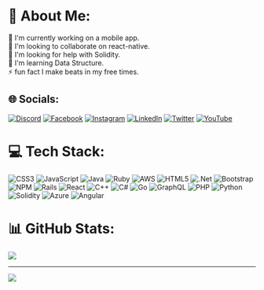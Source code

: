 # 💫 About Me:
🦾 I'm currently working on a mobile app.<br>👯 I'm looking to collaborate on react-native.<br>🤝 I'm looking for help with Solidity.<br>🌱 I'm learning Data Structure.<br>⚡️ fun fact I make beats in my free times.


## 🌐 Socials:
[![Discord](https://img.shields.io/badge/Discord-%237289DA.svg?logo=discord&logoColor=white)](https://discord.gg/https://discord.gg/G2R2d6q2Gm) [![Facebook](https://img.shields.io/badge/Facebook-%231877F2.svg?logo=Facebook&logoColor=white)](https://facebook.com/gloryjacques) [![Instagram](https://img.shields.io/badge/Instagram-%23E4405F.svg?logo=Instagram&logoColor=white)](https://instagram.com/jacques1000000office) [![LinkedIn](https://img.shields.io/badge/LinkedIn-%230077B5.svg?logo=linkedin&logoColor=white)](https://linkedin.com/in/glory-jacques-8392911aa/) [![Twitter](https://img.shields.io/badge/Twitter-%231DA1F2.svg?logo=Twitter&logoColor=white)](https://twitter.com/puffX2passs) [![YouTube](https://img.shields.io/badge/YouTube-%23FF0000.svg?logo=YouTube&logoColor=white)](https://youtube.com/channel/UC7uf7X-66H45005g-gUut-w) 

# 💻 Tech Stack:
![CSS3](https://img.shields.io/badge/css3-%231572B6.svg?style=for-the-badge&logo=css3&logoColor=white) ![JavaScript](https://img.shields.io/badge/javascript-%23323330.svg?style=for-the-badge&logo=javascript&logoColor=%23F7DF1E) ![Java](https://img.shields.io/badge/java-%23ED8B00.svg?style=for-the-badge&logo=java&logoColor=white) ![Ruby](https://img.shields.io/badge/ruby-%23CC342D.svg?style=for-the-badge&logo=ruby&logoColor=white) ![AWS](https://img.shields.io/badge/AWS-%23FF9900.svg?style=for-the-badge&logo=amazon-aws&logoColor=white) ![HTML5](https://img.shields.io/badge/html5-%23E34F26.svg?style=for-the-badge&logo=html5&logoColor=white) ![.Net](https://img.shields.io/badge/.NET-5C2D91?style=for-the-badge&logo=.net&logoColor=white) ![Bootstrap](https://img.shields.io/badge/bootstrap-%23563D7C.svg?style=for-the-badge&logo=bootstrap&logoColor=white) ![NPM](https://img.shields.io/badge/NPM-%23000000.svg?style=for-the-badge&logo=npm&logoColor=white) ![Rails](https://img.shields.io/badge/rails-%23CC0000.svg?style=for-the-badge&logo=ruby-on-rails&logoColor=white) ![React](https://img.shields.io/badge/react-%2320232a.svg?style=for-the-badge&logo=react&logoColor=%2361DAFB) ![C++](https://img.shields.io/badge/c++-%2300599C.svg?style=for-the-badge&logo=c%2B%2B&logoColor=white) ![C#](https://img.shields.io/badge/c%23-%23239120.svg?style=for-the-badge&logo=c-sharp&logoColor=white) ![Go](https://img.shields.io/badge/go-%2300ADD8.svg?style=for-the-badge&logo=go&logoColor=white) ![GraphQL](https://img.shields.io/badge/-GraphQL-E10098?style=for-the-badge&logo=graphql&logoColor=white) ![PHP](https://img.shields.io/badge/php-%23777BB4.svg?style=for-the-badge&logo=php&logoColor=white) ![Python](https://img.shields.io/badge/python-3670A0?style=for-the-badge&logo=python&logoColor=ffdd54) ![Solidity](https://img.shields.io/badge/Solidity-%23363636.svg?style=for-the-badge&logo=solidity&logoColor=white) ![Azure](https://img.shields.io/badge/azure-%230072C6.svg?style=for-the-badge&logo=azure-devops&logoColor=white) ![Angular](https://img.shields.io/badge/angular-%23DD0031.svg?style=for-the-badge&logo=angular&logoColor=white)
# 📊 GitHub Stats:
<!-- ![](https://github-readme-stats.vercel.app/api?username=lonniemoss&theme=dark&hide_border=false&include_all_commits=true&count_private=true)<br/> -->
![](https://github-readme-streak-stats.herokuapp.com/?user=lonniemoss&theme=dark&hide_border=false)<br/>
<!-- ![](https://github-readme-stats.vercel.app/api/top-langs/?username=lonniemoss&theme=dark&hide_border=false&include_all_commits=true&count_private=true&layout=compact) -->

---
[![](https://visitcount.itsvg.in/api?id=lonniemoss&icon=0&color=0)](https://visitcount.itsvg.in)

<!-- Proudly created with GPRM ( https://gprm.itsvg.in ) -->
